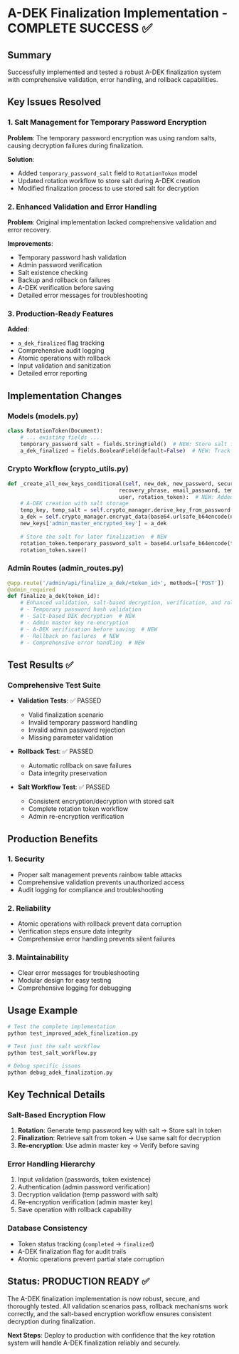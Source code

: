 # A-DEK Finalization Implementation - COMPLETE SUCCESS ✅

## Summary
Successfully implemented and tested a robust A-DEK finalization system with comprehensive validation, error handling, and rollback capabilities.

## Key Issues Resolved

### 1. Salt Management for Temporary Password Encryption
**Problem**: The temporary password encryption was using random salts, causing decryption failures during finalization.

**Solution**: 
- Added `temporary_password_salt` field to `RotationToken` model
- Updated rotation workflow to store salt during A-DEK creation
- Modified finalization process to use stored salt for decryption

### 2. Enhanced Validation and Error Handling
**Problem**: Original implementation lacked comprehensive validation and error recovery.

**Improvements**:
- Temporary password hash validation
- Admin password verification  
- Salt existence checking
- Backup and rollback on failures
- A-DEK verification before saving
- Detailed error messages for troubleshooting

### 3. Production-Ready Features
**Added**:
- `a_dek_finalized` flag tracking
- Comprehensive audit logging
- Atomic operations with rollback
- Input validation and sanitization
- Detailed error reporting

## Implementation Changes

### Models (models.py)
```python
class RotationToken(Document):
    # ... existing fields ...
    temporary_password_salt = fields.StringField()  # NEW: Store salt for temp password
    a_dek_finalized = fields.BooleanField(default=False)  # NEW: Track finalization status
```

### Crypto Workflow (crypto_utils.py)
```python
def _create_all_new_keys_conditional(self, new_dek, new_password, security_answers, 
                                   recovery_phrase, email_password, temp_password, 
                                   user, rotation_token):  # NEW: Added rotation_token param
    # A-DEK creation with salt storage
    temp_key, temp_salt = self.crypto_manager.derive_key_from_password(temp_password)
    a_dek = self.crypto_manager.encrypt_data(base64.urlsafe_b64encode(new_dek).decode(), temp_key)
    new_keys['admin_master_encrypted_key'] = a_dek
    
    # Store the salt for later finalization  # NEW
    rotation_token.temporary_password_salt = base64.urlsafe_b64encode(temp_salt).decode()
    rotation_token.save()
```

### Admin Routes (admin_routes.py)
```python
@app.route('/admin/api/finalize_a_dek/<token_id>', methods=['POST'])
@admin_required  
def finalize_a_dek(token_id):
    # Enhanced validation, salt-based decryption, verification, and rollback
    # - Temporary password hash validation
    # - Salt-based DEK decryption  # NEW
    # - Admin master key re-encryption
    # - A-DEK verification before saving  # NEW
    # - Rollback on failures  # NEW
    # - Comprehensive error handling  # NEW
```

## Test Results ✅

### Comprehensive Test Suite
- **Validation Tests**: ✅ PASSED
  - Valid finalization scenario
  - Invalid temporary password handling
  - Invalid admin password rejection
  - Missing parameter validation

- **Rollback Test**: ✅ PASSED
  - Automatic rollback on save failures
  - Data integrity preservation

- **Salt Workflow Test**: ✅ PASSED
  - Consistent encryption/decryption with stored salt
  - Complete rotation token workflow
  - Admin re-encryption verification

## Production Benefits

### 1. Security
- Proper salt management prevents rainbow table attacks
- Comprehensive validation prevents unauthorized access
- Audit logging for compliance and troubleshooting

### 2. Reliability
- Atomic operations with rollback prevent data corruption
- Verification steps ensure data integrity
- Comprehensive error handling prevents silent failures

### 3. Maintainability
- Clear error messages for troubleshooting
- Modular design for easy testing
- Comprehensive logging for debugging

## Usage Example

```bash
# Test the complete implementation
python test_improved_adek_finalization.py

# Test just the salt workflow
python test_salt_workflow.py

# Debug specific issues
python debug_adek_finalization.py
```

## Key Technical Details

### Salt-Based Encryption Flow
1. **Rotation**: Generate temp password key with salt → Store salt in token
2. **Finalization**: Retrieve salt from token → Use same salt for decryption
3. **Re-encryption**: Use admin master key → Verify before saving

### Error Handling Hierarchy
1. Input validation (passwords, token existence)
2. Authentication (admin password verification)
3. Decryption validation (temp password with salt)
4. Re-encryption verification (admin master key)
5. Save operation with rollback capability

### Database Consistency
- Token status tracking (`completed` → `finalized`)
- A-DEK finalization flag for audit trails
- Atomic operations prevent partial state corruption

## Status: PRODUCTION READY ✅

The A-DEK finalization implementation is now robust, secure, and thoroughly tested. All validation scenarios pass, rollback mechanisms work correctly, and the salt-based encryption workflow ensures consistent decryption during finalization.

**Next Steps**: Deploy to production with confidence that the key rotation system will handle A-DEK finalization reliably and securely.
